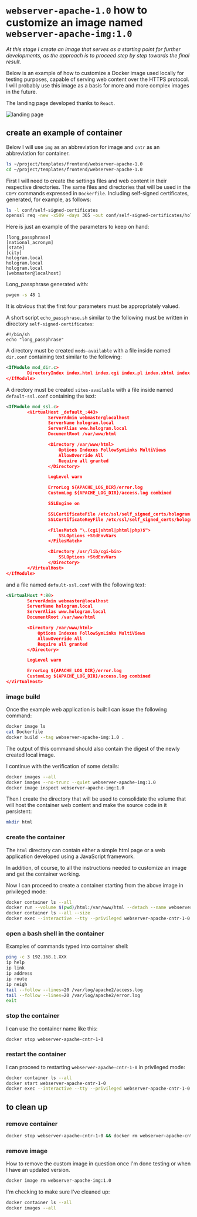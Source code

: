 # `webserver-apache-1.0` how to customize an image named `webserver-apache-img:1.0`

*At this stage I create an image that serves as a starting point for further developments, as the approach is to proceed step by step towards the final result.*

Below is an example of how to customize a Docker image used locally for testing purposes, capable of serving web content over the HTTPS protocol.
I will probably use this image as a basis for more and more complex images in the future.

The landing page developed thanks to `React`.

![landing page](screenshots/landing_page.jpg)

## create an example of container

Below I will use `img` as an abbreviation for image and `cntr` as an abbreviation for container.

```bash
ls ~/project/templates/frontend/webserver-apache-1.0
cd ~/project/templates/frontend/webserver-apache-1.0
```

First I will need to create the settings files and web content in their respective directories.
The same files and directories that will be used in the `COPY` commands expressed in `Dockerfile`.
Including self-signed certificates, generated, for example, as follows:

```bash
ls -l conf/self-signed-certificates
openssl req -new -x509 -days 365 -out conf/self-signed-certificates/hologram.pem -keyout conf/self-signed-certificates/hologram.key
```

Here is just an example of the parameters to keep on hand:

```text
[long_passphrase]
[national_acronym]
[state]
[city]
hologram.local
hologram.local
hologram.local
[webmaster@localhost]
```

Long_passphrase generated with:

```bash
pwgen -s 48 1
```

It is obvious that the first four parameters must be appropriately valued.

A short script `echo_passphrase.sh` similar to the following must be written in directory `self-signed-certificates`:

```text
#!/bin/sh
echo "long_passphrase"
```

A directory must be created `mods-available` with a file inside named `dir.conf` containing text similar to the following:

```xml
<IfModule mod_dir.c>
        DirectoryIndex index.html index.cgi index.pl index.xhtml index.htm index.php
</IfModule>
```

A directory must be created `sites-available` with a file inside named `default-ssl.conf` containing the text:

```xml
<IfModule mod_ssl.c>
        <VirtualHost _default_:443>
                ServerAdmin webmaster@localhost
                ServerName hologram.local
                ServerAlias www.hologram.local
                DocumentRoot /var/www/html

                <Directory /var/www/html>
                    Options Indexes FollowSymLinks MultiViews
                    AllowOverride All
                    Require all granted
                </Directory>

                LogLevel warn

                ErrorLog ${APACHE_LOG_DIR}/error.log
                CustomLog ${APACHE_LOG_DIR}/access.log combined

                SSLEngine on

                SSLCertificateFile /etc/ssl/self_signed_certs/hologram.pem
                SSLCertificateKeyFile /etc/ssl/self_signed_certs/hologram.key

                <FilesMatch "\.(cgi|shtml|phtml|php)$">
                    SSLOptions +StdEnvVars
                </FilesMatch>

                <Directory /usr/lib/cgi-bin>
                    SSLOptions +StdEnvVars
                </Directory>
        </VirtualHost>
</IfModule>
```

and a file named `default-ssl.conf` with the following text:

```xml
<VirtualHost *:80>
        ServerAdmin webmaster@localhost
        ServerName hologram.local
        ServerAlias www.hologram.local
        DocumentRoot /var/www/html

        <Directory /var/www/html>
            Options Indexes FollowSymLinks MultiViews
            AllowOverride All
            Require all granted
        </Directory>

        LogLevel warn

        ErrorLog ${APACHE_LOG_DIR}/error.log
        CustomLog ${APACHE_LOG_DIR}/access.log combined
</VirtualHost>
```

### image build

Once the example web application is built I can issue the following command:

```bash
docker image ls
cat Dockerfile
docker build --tag webserver-apache-img:1.0 .
```

The output of this command should also contain the digest of the newly created local image.

I continue with the verification of some details:

```bash
docker images --all
docker images --no-trunc --quiet webserver-apache-img:1.0
docker image inspect webserver-apache-img:1.0
```

Then I create the directory that will be used to consolidate the volume that will host the container web content and make the source code in it persistent:

```bash
mkdir html
```

### create the container

The `html` directory can contain either a simple html page or a web application developed using a JavaScript framework.

In addition, of course, to all the instructions needed to customize an image and get the container working.

Now I can proceed to create a container starting from the above image in privileged mode:

```bash
docker container ls --all
docker run --volume $(pwd)/html:/var/www/html --detach --name webserver-apache-cntr-1-0 --publish 8080:443 --publish 8443:443 --pull=never  webserver-apache-img:1.0
docker container ls --all --size
docker exec --interactive --tty --privileged webserver-apache-cntr-1-0 bash
```

### open a bash shell in the container

Examples of commands typed into container shell:

```bash
ping -c 3 192.168.1.XXX
ip help
ip link
ip address
ip route
ip neigh
tail --follow --lines=20 /var/log/apache2/access.log
tail --follow --lines=20 /var/log/apache2/error.log
exit
```

### stop the container

I can use the container name like this:

```bash
docker stop webserver-apache-cntr-1-0
```

### restart the container

I can proceed to restarting `webserver-apache-cntr-1-0` in privileged mode:

```bash
docker container ls --all
docker start webserver-apache-cntr-1-0
docker exec --interactive --tty --privileged webserver-apache-cntr-1-0 bash
```

## to clean up

### remove container

```bash
docker stop webserver-apache-cntr-1-0 && docker rm webserver-apache-cntr-1-0
```

### remove image

How to remove the custom image in question once I'm done testing or when I have an updated version.

```bash
docker image rm webserver-apache-img:1.0
```

I'm checking to make sure I've cleaned up:

```bash
docker container ls --all
docker images --all
```
